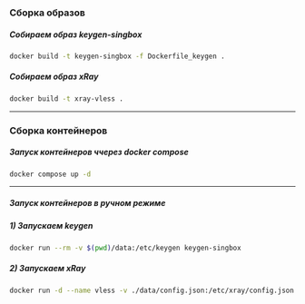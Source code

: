 ### Сборка образов
##### Собираем образ keygen-singbox
```bash
docker build -t keygen-singbox -f Dockerfile_keygen .
```
##### Собираем образ xRay
```bash
docker build -t xray-vless .
```
---
### Сборка контейнеров
##### Запуск контейнеров ччерез docker compose
```bash
docker compose up -d
```
---
##### Запуск контейнеров в ручном режиме
##### 1) Запускаем keygen
```bash
docker run --rm -v $(pwd)/data:/etc/keygen keygen-singbox
```
##### 2) Запускаем xRay
```bash
docker run -d --name vless -v ./data/config.json:/etc/xray/config.json -v ./data/public_key.env:/etc/keygen/public_key.env -p 80:80 -p 443:443 xray-vless
```
